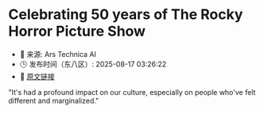 # Celebrating 50 years of The Rocky Horror Picture Show
- 📅 来源: Ars Technica AI
- 🕒 发布时间（东八区）: 2025-08-17 03:26:22
- 🔗 [原文链接](https://arstechnica.com/culture/2025/08/celebrating-50-years-of-the-rocky-horror-picture-show/)

"It's had a profound impact on our culture, especially on people who've felt different and marginalized."